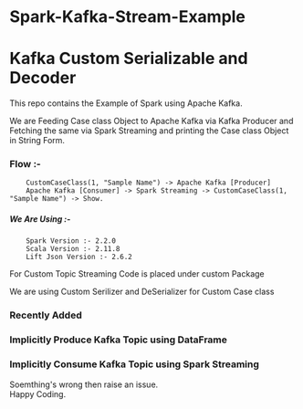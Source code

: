 # Spark-Kafka-Stream-Example
# Kafka Custom Serializable and Decoder

This repo contains the Example of Spark using Apache Kafka.

We are Feeding Case class Object to Apache Kafka via Kafka Producer and Fetching the same via Spark Streaming and printing the Case class Object in String Form.

### Flow :-<br />
        CustomCaseClass(1, "Sample Name") -> Apache Kafka [Producer]
        Apache Kafka [Consumer] -> Spark Streaming -> CustomCaseClass(1, "Sample Name") -> Show.
        
##### We Are Using :- <br />
        Spark Version :- 2.2.0
        Scala Version :- 2.11.8
        Lift Json Version :- 2.6.2

For Custom Topic Streaming Code is placed under custom Package

We are using Custom Serilizer and DeSerializer for Custom Case class

### Recently Added
### Implicitly Produce Kafka Topic using DataFrame
### Implicitly Consume Kafka Topic using Spark Streaming

Soemthing's wrong then raise an issue. <br>
Happy Coding.
